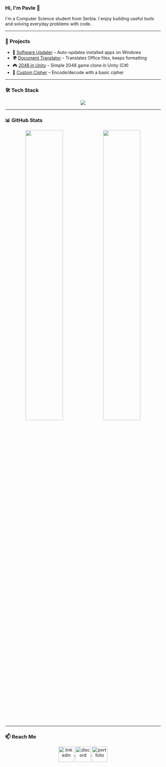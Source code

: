 ### Hi, I'm Pavle 👋

I'm a Computer Science student from Serbia. I enjoy building useful tools and solving everyday problems with code.

---

### 🚀 Projects

- 🔄 [Software Updater](https://github.com/cyclonicalperson/software-updater) – Auto-updates installed apps on Windows  
- 🌍 [Document Translator](https://github.com/cyclonicalperson/microsoft-document-translator) – Translates Office files, keeps formatting  
- 🎮 [2048 in Unity](https://github.com/cyclonicalperson/2048-game) – Simple 2048 game clone in Unity (C#)  
- 🔐 [Custom Cipher](https://github.com/cyclonicalperson/custom-cipher-encrypter-decypter) – Encode/decode with a basic cipher  

---

### 🛠 Tech Stack
<p align="center">
  <a href="https://skillicons.dev">
    <img src="https://skillicons.dev/icons?i=py,cs,js,html,css,git,github,vscode,linux,nodejs&perline=10" />
  </a>
</p>



---

### 📊 GitHub Stats

<p align="center">
  <img src="https://github-readme-stats.vercel.app/api?username=cyclonicalperson&show_icons=true&theme=dark" width="49%" />
  <img src="https://github-readme-stats.vercel.app/api/top-langs/?username=cyclonicalperson&layout=compact&theme=dark" width="49%" />
</p>

---

### 📫 Reach Me

<p align="center">
  <a href="https://www.linkedin.com/in/pavle-arsenijevic-365583334/" target="blank">
    <img align="center" src="https://user-images.githubusercontent.com/88904952/234979284-68c11d7f-1acc-4f0c-ac78-044e1037d7b0.png" alt="linkedin" height="50" width="50" />
  </a>
  <a href="https://discordapp.com/users/957722095381540874" target="blank">
    <img align="center" src="https://user-images.githubusercontent.com/88904952/234982627-019fd336-6248-453c-9b05-97c13fd1d207.png" alt="discord" height="50" width="50" />
  </a>
  <a href="https://pavlearsenijevic.netlify.app/" target="blank">
    <img align="center" src="https://user-images.githubusercontent.com/88904952/234982196-562aea17-5532-4550-8c08-1c7cb994a541.png" alt="portfolio" height="50" width="50" />
  </a>
</p>
